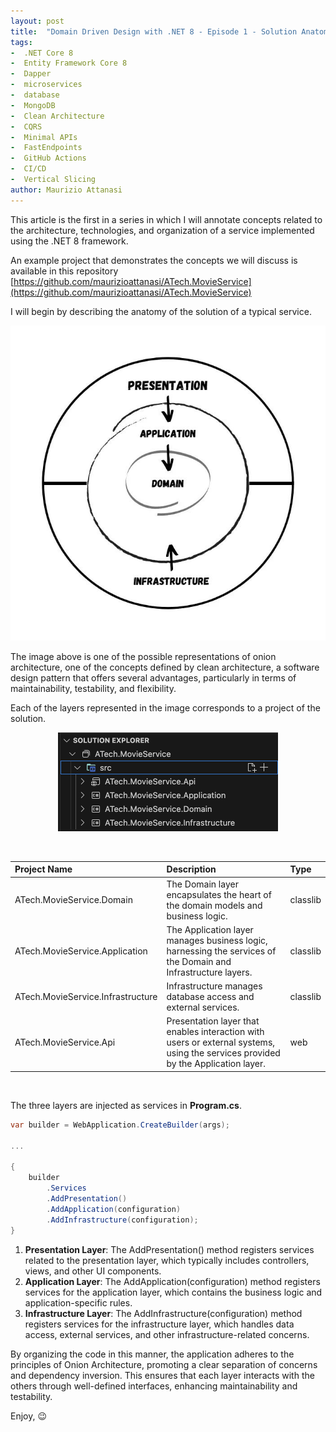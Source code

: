 ```yaml
---
layout: post
title:  "Domain Driven Design with .NET 8 - Episode 1 - Solution Anatomy"
tags:
-  .NET Core 8
-  Entity Framework Core 8
-  Dapper
-  microservices
-  database
-  MongoDB
-  Clean Architecture
-  CQRS
-  Minimal APIs
-  FastEndpoints
-  GitHub Actions
-  CI/CD
-  Vertical Slicing
author: Maurizio Attanasi
---
```


This article is the first in a series in which I will annotate concepts related to the architecture, technologies, and organization of a service implemented using the .NET 8 framework.

An example project that demonstrates the concepts we will discuss is available in this repository [https://github.com/maurizioattanasi/ATech.MovieService](https://github.com/maurizioattanasi/ATech.MovieService)

I will begin by describing the anatomy of the solution of a typical service.

<p align='center'>
  <img src='/assets/images/ddd-service-net-8/onion-architecture.jpeg' alt='onion-architecture' style="max-width:100%">
</p>

The image above is one of the possible representations of onion architecture, one of the concepts defined by clean architecture, a software design pattern that offers several advantages, particularly in terms of maintainability, testability, and flexibility.

Each of the layers represented in the image corresponds to a project of the solution.

<p align='center'>
    <img src='/assets/images/ddd-service-net-8/solution.png' alt='solution-layout' style="max-width:70%">
</p>
<br>

| Project Name                              | Description                                                                                                                       | Type     |
| :-------------------------------- | :-------------------------------------------------------------------------------------------------------------------------------- | :------- |
| ATech.MovieService.Domain         | The Domain layer encapsulates the heart of the domain models and business logic.                                                         | classlib |
| ATech.MovieService.Application    | The Application layer manages business logic, harnessing the services of the Domain and Infrastructure layers.                    | classlib |
| ATech.MovieService.Infrastructure | Infrastructure manages database access and external services.                                                                     | classlib |
| ATech.MovieService.Api            | Presentation layer that enables interaction with users or external systems, using the services provided by the Application layer. | web      |

<br/>

The three layers are injected as services in **Program.cs**.

```cs
var builder = WebApplication.CreateBuilder(args);

...

{
    builder
        .Services
        .AddPresentation()
        .AddApplication(configuration)
        .AddInfrastructure(configuration);
}
```

1. **Presentation Layer**: The AddPresentation() method registers services related to the presentation layer, which typically includes controllers, views, and other UI components.
2. **Application Layer**: The AddApplication(configuration) method registers services for the application layer, which contains the business logic and application-specific rules.
3. **Infrastructure Layer**: The AddInfrastructure(configuration) method registers services for the infrastructure layer, which handles data access, external services, and other infrastructure-related concerns.
   
By organizing the code in this manner, the application adheres to the principles of Onion Architecture, promoting a clear separation of concerns and dependency inversion. This ensures that each layer interacts with the others through well-defined interfaces, enhancing maintainability and testability.

Enjoy, :wink:
